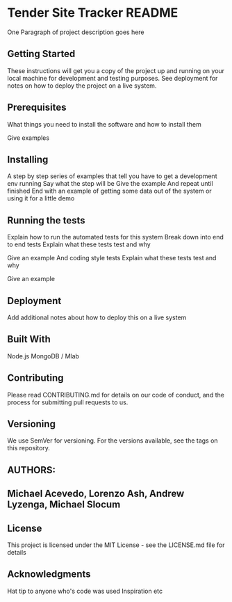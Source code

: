 # Tender Site Tracker README

One Paragraph of project description goes here

## Getting Started
These instructions will get you a copy of the project up and running on your local machine for development and testing purposes. See deployment for notes on how to deploy the project on a live system.

## Prerequisites
What things you need to install the software and how to install them

Give examples

## Installing  
A step by step series of examples that tell you have to get a development env running
Say what the step will be
Give the example
And repeat until finished
End with an example of getting some data out of the system or using it for a little demo

## Running the tests
Explain how to run the automated tests for this system
Break down into end to end tests
Explain what these tests test and why

Give an example
And coding style tests
Explain what these tests test and why

Give an example

## Deployment
Add additional notes about how to deploy this on a live system

## Built With
Node.js
MongoDB / Mlab


## Contributing
Please read CONTRIBUTING.md for details on our code of conduct, and the process for submitting pull requests to us.

## Versioning
We use SemVer for versioning. For the versions available, see the tags on this repository.

## AUTHORS:
## Michael Acevedo, Lorenzo Ash, Andrew Lyzenga, Michael Slocum

## License
This project is licensed under the MIT License - see the LICENSE.md file for details

## Acknowledgments
Hat tip to anyone who's code was used
Inspiration
etc